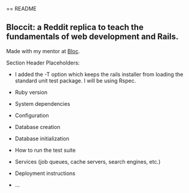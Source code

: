 == README

## Bloccit: a Reddit replica to teach the fundamentals of web development and Rails.

Made with my mentor at [Bloc](http://bloc.io).

Section Header Placeholders:

* I added the -T option which keeps the rails installer from loading the standard unit test package. I will be using Rspec.

* Ruby version

* System dependencies

* Configuration

* Database creation

* Database initialization

* How to run the test suite

* Services (job queues, cache servers, search engines, etc.)

* Deployment instructions

* ...


